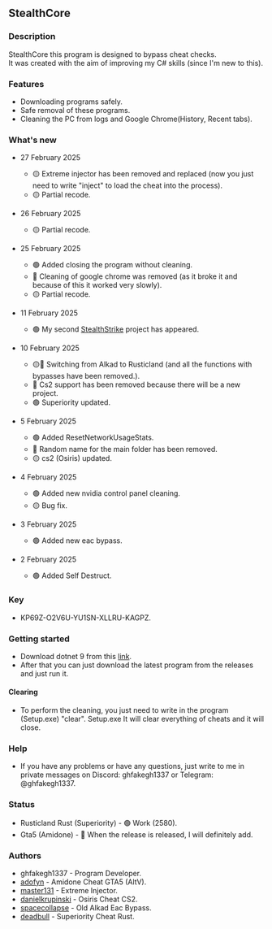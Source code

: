 ## StealthCore

### Description
StealthCore this program is designed to bypass cheat checks. \
It was created with the aim of improving my C# skills (since I'm new to this).

### Features
- Downloading programs safely.
- Safe removal of these programs.
- Cleaning the PC from logs and Google Chrome(History, Recent tabs).

### What's new
* 27 February 2025
  * 🟡 Extreme injector has been removed and replaced (now you just need to write "inject" to load the cheat into the process).
  * 🟡 Partial recode.

* 26 February 2025
  * 🟡 Partial recode.

* 25 February 2025
  * 🟢 Added closing the program without cleaning.
  * 🔴 Сleaning of google chrome was removed (as it broke it and because of this it worked very slowly).
  * 🟡 Partial recode.

* 11 February 2025
  * 🟢 My second [StealthStrike](https://github.com/ghfakegh1337/StealthStrike) project has appeared.

* 10 February 2025
  * 🟡🔴 Switching from Alkad to Rusticland (and all the functions with bypasses have been removed.).
  * 🔴 Сs2 support has been removed because there will be a new project.
  * 🟢 Superiority updated.

* 5 February 2025
  * 🟢 Added ResetNetworkUsageStats.
  * 🔴 Random name for the main folder has been removed.
  * 🟡 cs2 (Osiris) updated.
      
* 4 February 2025
  * 🟢 Added new nvidia control panel cleaning.
  * 🟡 Bug fix.

* 3 February 2025
  * 🟢 Added new eac bypass.

* 2 February 2025
  * 🟢 Added Self Destruct.

### Key
  * KP69Z-O2V6U-YU1SN-XLLRU-KAGPZ.

### Getting started
- Download dotnet 9 from this [link](https://dotnet.microsoft.com/en-us/download/dotnet/9.0).
- After that you can just download the latest program from the releases and just run it.

#### Clearing
- To perform the cleaning, you just need to write in the program (Setup.exe) "clear". Setup.exe It will clear everything of cheats and it will close.

### Help
- If you have any problems or have any questions, just write to me in private messages on Discord: ghfakegh1337 or Telegram: @ghfakegh1337.

### Status
- Rusticland Rust (Superiority) - 🟢 Work (2580).
- Gta5 (Amidone) - 🔴 When the release is released, I will definitely add.

### Authors
- ghfakegh1337 - Program Developer.
- [adofyn](https://discord.gg/FTJFDaM6) - Amidone Cheat GTA5 (AltV).
- [master131](https://github.com/master131/ExtremeInjector) - Extreme Injector.
- [danielkrupinski](https://github.com/danielkrupinski/Osiris) - Osiris Cheat CS2.
- [spacecollapse](https://github.com/spacecollapse/alkad-eac-bypass) - Old Alkad Eac Bypass.
- [deadbull](https://vacban.wtf/threads/83279/#) - Superiority Cheat Rust.
